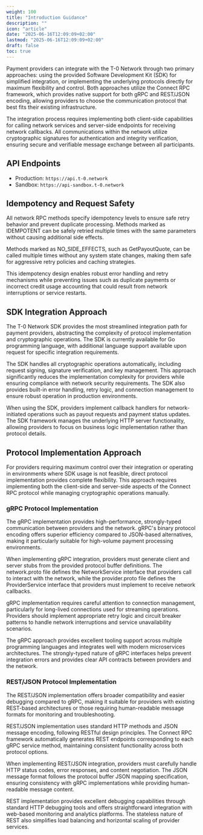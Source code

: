 ```yaml
---
weight: 100
title: "Introduction Guidance"
description: ""
icon: "article"
date: "2025-06-16T12:09:09+02:00"
lastmod: "2025-06-16T12:09:09+02:00"
draft: false
toc: true
---
```


Payment providers can integrate with the T-0 Network through two primary approaches: using the provided Software Development Kit (SDK) for simplified integration, or implementing the underlying protocols directly for maximum flexibility and control. Both approaches utilize the Connect RPC framework, which provides native support for both gRPC and REST/JSON encoding, allowing providers to choose the communication protocol that best fits their existing infrastructure.

The integration process requires implementing both client-side capabilities for calling network services and server-side endpoints for receiving network callbacks. All communications within the network utilize cryptographic signatures for authentication and integrity verification, ensuring secure and verifiable message exchange between all participants.

## API Endpoints
* Production: `https://api.t-0.network`
* Sandbox: `https://api-sandbox.t-0.network`

## Idempotency and Request Safety
All network RPC methods specify idempotency levels to ensure safe retry behavior and prevent duplicate processing. Methods marked as IDEMPOTENT can be safely retried multiple times with the same parameters without causing additional side effects.

Methods marked as NO_SIDE_EFFECTS, such as GetPayoutQuote, can be called multiple times without any system state changes, making them safe for aggressive retry policies and caching strategies.

This idempotency design enables robust error handling and retry mechanisms while preventing issues such as duplicate payments or incorrect credit usage accounting that could result from network interruptions or service restarts.

## SDK Integration Approach
The T-0 Network SDK provides the most streamlined integration path for payment providers, abstracting the complexity of protocol implementation and cryptographic operations. The SDK is currently available for Go programming language, with additional language support available upon request for specific integration requirements.

The SDK handles all cryptographic operations automatically, including request signing, signature verification, and key management. This approach significantly reduces the implementation complexity for providers while ensuring compliance with network security requirements. The SDK also provides built-in error handling, retry logic, and connection management to ensure robust operation in production environments.

When using the SDK, providers implement callback handlers for network-initiated operations such as payout requests and payment status updates. The SDK framework manages the underlying HTTP server functionality, allowing providers to focus on business logic implementation rather than protocol details.

## Protocol Implementation Approach
For providers requiring maximum control over their integration or operating in environments where SDK usage is not feasible, direct protocol implementation provides complete flexibility. This approach requires implementing both the client-side and server-side aspects of the Connect RPC protocol while managing cryptographic operations manually.

### gRPC Protocol Implementation
The gRPC implementation provides high-performance, strongly-typed communication between providers and the network. gRPC's binary protocol encoding offers superior efficiency compared to JSON-based alternatives, making it particularly suitable for high-volume payment processing environments.

When implementing gRPC integration, providers must generate client and server stubs from the provided protocol buffer definitions. The network.proto file defines the NetworkService interface that providers call to interact with the network, while the provider.proto file defines the ProviderService interface that providers must implement to receive network callbacks.

gRPC implementation requires careful attention to connection management, particularly for long-lived connections used for streaming operations. Providers should implement appropriate retry logic and circuit breaker patterns to handle network interruptions and service unavailability scenarios.

The gRPC approach provides excellent tooling support across multiple programming languages and integrates well with modern microservices architectures. The strongly-typed nature of gRPC interfaces helps prevent integration errors and provides clear API contracts between providers and the network.

### REST/JSON Protocol Implementation
The REST/JSON implementation offers broader compatibility and easier debugging compared to gRPC, making it suitable for providers with existing REST-based architectures or those requiring human-readable message formats for monitoring and troubleshooting.

REST/JSON implementation uses standard HTTP methods and JSON message encoding, following RESTful design principles. The Connect RPC framework automatically generates REST endpoints corresponding to each gRPC service method, maintaining consistent functionality across both protocol options.

When implementing REST/JSON integration, providers must carefully handle HTTP status codes, error responses, and content negotiation. The JSON message format follows the protocol buffer JSON mapping specification, ensuring consistency with gRPC implementations while providing human-readable message content.

REST implementation provides excellent debugging capabilities through standard HTTP debugging tools and offers straightforward integration with web-based monitoring and analytics platforms. The stateless nature of REST also simplifies load balancing and horizontal scaling of provider services.